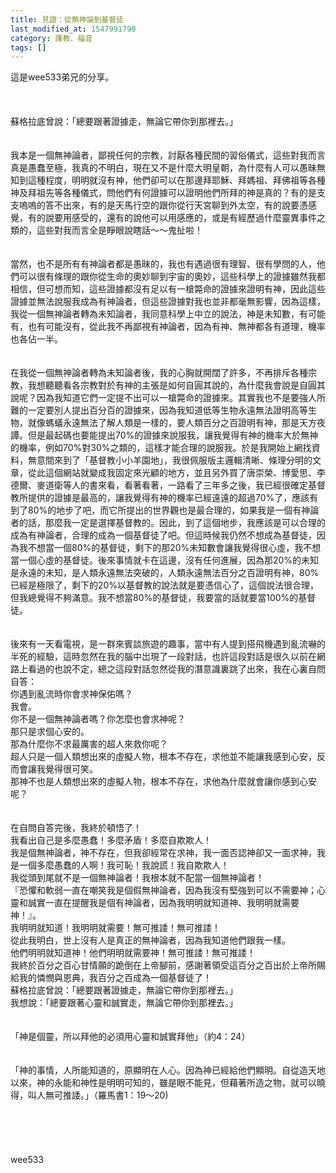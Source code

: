 ```yaml
---
title: 見證：從無神論到基督徒
last_modified_at: 1547991790
category: 護教、福音
tags: []
---
```


這是wee533弟兄的分享。<br><br><!--more--><br><br>蘇格拉底曾說：「總要跟著證據走，無論它帶你到那裡去。」<br><br><br>我本是一個無神論者，鄙視任何的宗教，討厭各種民間的習俗儀式，這些對我而言真是愚蠢至極，我真的不明白，現在又不是什麼大明皇朝，為什麼有人可以愚昧無知到這種程度，明明就沒有神，他們卻可以在那邊拜耶穌、拜媽祖、拜佛祖等各種神及拜祖先等各種儀式，問他們有何證據可以證明他們所拜的神是真的？有的是支支嗚嗚的答不出來，有的是天馬行空的跟你從行天宮聊到外太空，有的說要憑感覺，有的說要用感受的，還有的說他可以用感應的，或是有經歷過什麼靈異事件之類的，這些對我而言全是睜眼說瞎話〜〜鬼扯啦！<br><br><br>當然，也不是所有有神論者都是愚昧的，我也有遇過很有理智、很有學問的人，他們可以很有條理的跟你從生命的奧妙聊到宇宙的奧妙，這些科學上的證據雖然我都相信，但可想而知，這些證據都沒有足以有一槍斃命的證據來證明有神，因此這些證據並無法說服我成為有神論者，但這些證據對我也並非都毫無影響，因為這樣，我從一個無神論者轉為未知論者，我同意科學上中立的說法，神是未知數，有可能有，也有可能沒有，從此我不再鄙視有神論者，因為有神、無神都各有道理，機率也各佔一半。<br><br><br>在我從一個無神論者轉為未知論者後，我的心胸就開闊了許多，不再排斥各種宗教，我想聽聽看各宗教對於有神的主張是如何自圓其說的，為什麼我會說是自圓其說呢？因為我知道它們一定提不出可以一槍斃命的證據來。其實我也不是要強人所難的一定要別人提出百分百的證據來，因為我知道低等生物永遠無法證明高等生物，就像螞蟻永遠無法了解人類是一樣的，要人類百分之百證明有神，那是天方夜譚。但是最起碼也要能提出70%的證據來說服我，讓我覺得有神的機率大於無神的機率，例如70%對30%之類的，這樣才能合理的說服我。於是我開始上網找資料，無意間來到了「基督教小小羊園地」，我很佩服版主邏輯清晰、條理分明的文章，從此這個網站就變成我固定來光顧的地方，並且另外買了唐崇榮、博愛思、李德爾、麥道衛等人的書來看，看著看著，一路看了三年多之後，我已經很確定基督教所提供的證據是最高的，讓我覺得有神的機率已經遠遠的超過70%了，應該有到了80%的地步了吧，而它所提出的世界觀也是最合理的，如果我是一個有神論者的話，那麼我一定是選擇基督教的。因此，到了這個地步，我應該是可以合理的成為有神論者，合理的成為一個基督徒了吧。但這時候我仍然不想成為基督徒，因為我不想當一個80%的基督徒，剩下的那20%未知數會讓我覺得很心虛，我不想當一個心虛的基督徒。後來事情就卡在這邊，沒有任何進展，因為那20%的未知是永遠的未知，是人類永遠無法突破的，人類永遠無法百分之百證明有神，80%已經是極限了，剩下的20%以基督教的說法就是要憑信心了，這個說法很合理，但我總覺得不夠滿意。我不想當80%的基督徒，我要當的話就要當100%的基督徒。<br><br><br>後來有一天看電視，是一群來賓談旅遊的趣事，當中有人提到搭飛機遇到亂流嚇的半死的經驗，這時忽然在我的腦中岀現了一段對話，也許這段對話是很久以前在網路上看過的也說不定，總之這段對話忽然從我的潛意識裏跳了出來，我在心裏自問自答：<br>你遇到亂流時你會求神保佑嗎？<br>我會。<br>你不是一個無神論者嗎？你怎麼也會求神呢？<br>那只是求個心安的。<br>那為什麼你不求最厲害的超人來救你呢？<br>超人只是一個人類想出來的虛擬人物，根本不存在，求他並不能讓我感到心安，反而會讓我覺得很可笑。<br>那神不也是人類想出來的虛擬人物，根本不存在，求他為什麼就會讓你感到心安呢？<br><br><br>在自問自答完後，我終於頓悟了！<br>我看出自己是多麼愚蠢！多麼矛盾！多麼自欺欺人！<br>我是個無神論者，神不存在，但我卻經常在求神，我一面否認神卻又一面求神，我是一個多麼愚蠢的人啊！我可恥！我說謊！我自欺欺人！<br>我從頭到尾就不是一個無神論者！我根本就不配當一個無神論者！<br>『恐懼和軟弱一直在嘲笑我是個假無神論者，因為我沒有堅強到可以不需要神；心靈和誠實一直在提醒我是個有神論者，因為我明明就知道神、我明明就需要神！』。<br>我明明就知道！我明明就需要！無可推諉！無可推諉！<br>從此我明白，世上沒有人是真正的無神論者，因為我知道他們跟我一樣。<br>他們明明就知道神！他們明明就需要神！無可推諉！無可推諉！<br>我終於百分之百心甘情願的跪倒在上帝腳前，感謝著領受這百分之百出於上帝所賜給我的憐憫與恩典，我百分之百成為一個基督徒了！<br>蘇格拉底曾說：「總要跟著證據走，無論它帶你到那裡去。」<br>我想說：「總要跟著心靈和誠實走，無論它帶你到那裡去。」<br><br><br>「神是個靈，所以拜他的必須用心靈和誠實拜他」（約4：24）<br><br><br>「神的事情，人所能知道的，原顯明在人心。因為神已經給他們顯明。自從造天地以來，神的永能和神性是明明可知的，雖是眼不能見，但藉著所造之物，就可以曉得，叫人無可推諉。」（羅馬書1：19〜20)<br><br><br><br><br><br>wee533<br><br><br><br><br><br>
